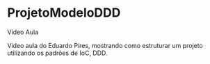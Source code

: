 # ProjetoModeloDDD
Video Aula

Video aula do Eduardo Pires, mostrando como estruturar um projeto utilizando os padrões de IoC, DDD.
